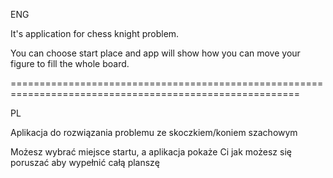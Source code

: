 ENG

It's application for chess knight problem.

You can choose start place and app will show how you can move your figure to fill the whole board.

========================================================================================================

PL

Aplikacja do rozwiązania problemu ze skoczkiem/koniem szachowym

Możesz wybrać miejsce startu, a aplikacja pokaże Ci jak możesz się poruszać aby wypełnić całą planszę
